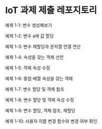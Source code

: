 # IoT 과제 제출 레포지토리

예제 1-1: 변수 생성해보기

예제 1-2: 변수 a에 값 할당 

예제 1-3: 변수 재할당과 문자열 연결 연산

예제 1-4: 속성을 갖는 객체 선언

예제 1-5: 객체 속성 수정

예제 1-6: 중첩 배열 속성을 갖는 객체

예제 1-7: 변수 할당 및 객체 참조

예제 1-8: 변수 할당 및 객체 속성 수정

예제 1-9: 변수 할당, 객체 참조, 재할당

예제 1-10: 사용자 이름 변경 함수와 변경 여부 확인
